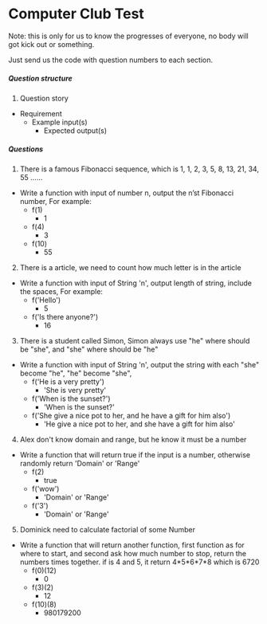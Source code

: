# **Computer Club Test**

Note: this is only for us to know the progresses of everyone, no body will got kick out or something.

Just send us the code with question numbers to each section.



##### Question structure

1. Question story

- Requirement
  - Example input(s)
    - Expected output(s)



##### Questions

1. There is a famous Fibonacci sequence, which is 1, 1, 2, 3, 5, 8, 13, 21, 34, 55 ……

- Write a function with input of number n, output the n’st Fibonacci number, For example:
  - f(1)
    - 1
  - f(4)
    - 3
  - f(10)
    - 55



2. There is a article, we need to count how much letter is in the article

* Write a function with input of String 'n', output length of string, include the spaces, For example:
  * f('Hello')
    * 5
  * f('Is there anyone?')
    * 16



3. There is a student called Simon, Simon always use "he" where should be "she", and "she" where should be "he"

* Write a function with input of String 'n', output the string with each "she" become "he", "he" become "she",
  * f('He is a very pretty')
    * 'She is very pretty'
  * f('When is the sunset?')
    * 'When is the sunset?'
  * f('She give a nice pot to her, and he have a gift for him also')
    * 'He give a nice pot to her, and she have a gift for him also'



4. Alex don't know domain and range, but he know it must be a number

* Write a function that will return true if the input is a number, otherwise randomly return 'Domain' or 'Range'
  * f(2)
    * true
  * f('wow')
    * 'Domain' or 'Range'
  * f('3')
    * 'Domain' or 'Range'



5. Dominick need to calculate factorial of some Number

* Write a function that will return another function, first function as for where to start, and second ask how much number to stop, return the numbers times together. if is 4 and 5, it return 4\*5\*6\*7\*8 which is 6720
  * f(0)(12)
    * 0
  * f(3)(2)
    * 12
  * f(10)(8)
    * 980179200

